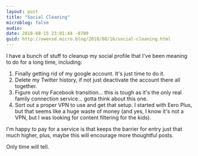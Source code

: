 ```yaml
---
layout: post
title: "Social Cleaning"
microblog: false
audio: 
date: 2018-08-15 23:01:44 -0700
guid: http://owensd.micro.blog/2018/08/16/social-cleaning.html
---
```

I have a bunch of stuff to cleanup my social profile that I've been meaning to do for a long time, including:

1. Finally getting rid of my google account. It's just time to do it.
2. Delete my Twitter history, if not just deactivate the account there all together.
3. Figure out my Facebook transition... this is tough as it's the only real family connection service... gotta think about this one.
4. Sort out a proper VPN to use and get that setup. I started with Eero Plus, but that seems like a huge waste of money (and yes, I know it's not a VPN, but I was looking for content filtering for the kids).

I'm happy to pay for a service is that keeps the barrier for entry just that much higher, plus, maybe this will encourage more thoughtful posts.

Only time will tell.
